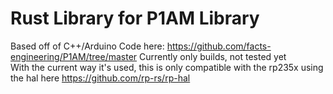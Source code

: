 # Rust Library for P1AM Library
Based off of C++/Arduino Code here: https://github.com/facts-engineering/P1AM/tree/master
Currently only builds, not tested yet\
With the current way it's used, this is only compatible with the rp235x using the hal here https://github.com/rp-rs/rp-hal

